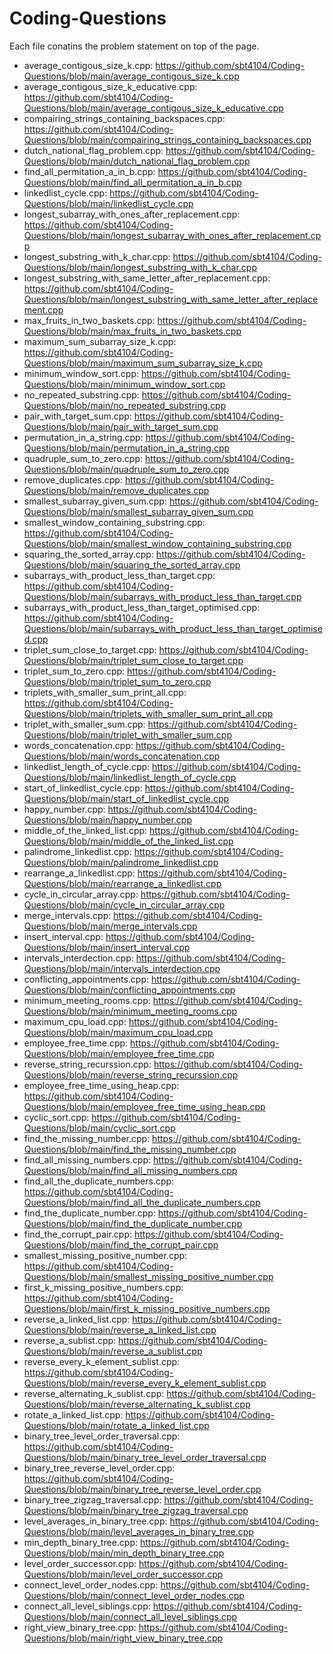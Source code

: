 Coding-Questions
==================

Each file conatins the problem statement on top of the page.

- average_contigous_size_k.cpp: https://github.com/sbt4104/Coding-Questions/blob/main/average_contigous_size_k.cpp
- average_contigous_size_k_educative.cpp: https://github.com/sbt4104/Coding-Questions/blob/main/average_contigous_size_k_educative.cpp
- compairing_strings_containing_backspaces.cpp: https://github.com/sbt4104/Coding-Questions/blob/main/compairing_strings_containing_backspaces.cpp
- dutch_national_flag_problem.cpp: https://github.com/sbt4104/Coding-Questions/blob/main/dutch_national_flag_problem.cpp
- find_all_permitation_a_in_b.cpp: https://github.com/sbt4104/Coding-Questions/blob/main/find_all_permitation_a_in_b.cpp
- linkedlist_cycle.cpp: https://github.com/sbt4104/Coding-Questions/blob/main/linkedlist_cycle.cpp
- longest_subarray_with_ones_after_replacement.cpp: https://github.com/sbt4104/Coding-Questions/blob/main/longest_subarray_with_ones_after_replacement.cpp
- longest_substring_with_k_char.cpp: https://github.com/sbt4104/Coding-Questions/blob/main/longest_substring_with_k_char.cpp
- longest_substring_with_same_letter_after_replacement.cpp: https://github.com/sbt4104/Coding-Questions/blob/main/longest_substring_with_same_letter_after_replacement.cpp
- max_fruits_in_two_baskets.cpp: https://github.com/sbt4104/Coding-Questions/blob/main/max_fruits_in_two_baskets.cpp
- maximum_sum_subarray_size_k.cpp: https://github.com/sbt4104/Coding-Questions/blob/main/maximum_sum_subarray_size_k.cpp
- minimum_window_sort.cpp: https://github.com/sbt4104/Coding-Questions/blob/main/minimum_window_sort.cpp
- no_repeated_substring.cpp: https://github.com/sbt4104/Coding-Questions/blob/main/no_repeated_substring.cpp
- pair_with_target_sum.cpp: https://github.com/sbt4104/Coding-Questions/blob/main/pair_with_target_sum.cpp
- permutation_in_a_string.cpp: https://github.com/sbt4104/Coding-Questions/blob/main/permutation_in_a_string.cpp
- quadruple_sum_to_zero.cpp: https://github.com/sbt4104/Coding-Questions/blob/main/quadruple_sum_to_zero.cpp
- remove_duplicates.cpp: https://github.com/sbt4104/Coding-Questions/blob/main/remove_duplicates.cpp
- smallest_subarray_given_sum.cpp: https://github.com/sbt4104/Coding-Questions/blob/main/smallest_subarray_given_sum.cpp
- smallest_window_containing_substring.cpp: https://github.com/sbt4104/Coding-Questions/blob/main/smallest_window_containing_substring.cpp
- squaring_the_sorted_array.cpp: https://github.com/sbt4104/Coding-Questions/blob/main/squaring_the_sorted_array.cpp
- subarrays_with_product_less_than_target.cpp: https://github.com/sbt4104/Coding-Questions/blob/main/subarrays_with_product_less_than_target.cpp
- subarrays_with_product_less_than_target_optimised.cpp: https://github.com/sbt4104/Coding-Questions/blob/main/subarrays_with_product_less_than_target_optimised.cpp
- triplet_sum_close_to_target.cpp: https://github.com/sbt4104/Coding-Questions/blob/main/triplet_sum_close_to_target.cpp
- triplet_sum_to_zero.cpp: https://github.com/sbt4104/Coding-Questions/blob/main/triplet_sum_to_zero.cpp
- triplets_with_smaller_sum_print_all.cpp: https://github.com/sbt4104/Coding-Questions/blob/main/triplets_with_smaller_sum_print_all.cpp
- triplet_with_smaller_sum.cpp: https://github.com/sbt4104/Coding-Questions/blob/main/triplet_with_smaller_sum.cpp
- words_concatenation.cpp: https://github.com/sbt4104/Coding-Questions/blob/main/words_concatenation.cpp
- linkedlist_length_of_cycle.cpp: https://github.com/sbt4104/Coding-Questions/blob/main/linkedlist_length_of_cycle.cpp
- start_of_linkedlist_cycle.cpp: https://github.com/sbt4104/Coding-Questions/blob/main/start_of_linkedlist_cycle.cpp
- happy_number.cpp: https://github.com/sbt4104/Coding-Questions/blob/main/happy_number.cpp
- middle_of_the_linked_list.cpp: https://github.com/sbt4104/Coding-Questions/blob/main/middle_of_the_linked_list.cpp
- palindrome_linkedlist.cpp: https://github.com/sbt4104/Coding-Questions/blob/main/palindrome_linkedlist.cpp
- rearrange_a_linkedlist.cpp: https://github.com/sbt4104/Coding-Questions/blob/main/rearrange_a_linkedlist.cpp
- cycle_in_circular_array.cpp: https://github.com/sbt4104/Coding-Questions/blob/main/cycle_in_circular_array.cpp 
- merge_intervals.cpp: https://github.com/sbt4104/Coding-Questions/blob/main/merge_intervals.cpp 
- insert_interval.cpp: https://github.com/sbt4104/Coding-Questions/blob/main/insert_interval.cpp 
- intervals_interdection.cpp: https://github.com/sbt4104/Coding-Questions/blob/main/intervals_interdection.cpp 
- conflicting_appointments.cpp: https://github.com/sbt4104/Coding-Questions/blob/main/conflicting_appointments.cpp
- minimum_meeting_rooms.cpp: https://github.com/sbt4104/Coding-Questions/blob/main/minimum_meeting_rooms.cpp
- maximum_cpu_load.cpp: https://github.com/sbt4104/Coding-Questions/blob/main/maximum_cpu_load.cpp
- employee_free_time.cpp: https://github.com/sbt4104/Coding-Questions/blob/main/employee_free_time.cpp
- reverse_string_recurssion.cpp: https://github.com/sbt4104/Coding-Questions/blob/main/reverse_string_recurssion.cpp
- employee_free_time_using_heap.cpp: https://github.com/sbt4104/Coding-Questions/blob/main/employee_free_time_using_heap.cpp
- cyclic_sort.cpp: https://github.com/sbt4104/Coding-Questions/blob/main/cyclic_sort.cpp
- find_the_missing_number.cpp: https://github.com/sbt4104/Coding-Questions/blob/main/find_the_missing_number.cpp
- find_all_missing_numbers.cpp: https://github.com/sbt4104/Coding-Questions/blob/main/find_all_missing_numbers.cpp
- find_all_the_duplicate_numbers.cpp: https://github.com/sbt4104/Coding-Questions/blob/main/find_all_the_duplicate_numbers.cpp
- find_the_duplicate_number.cpp: https://github.com/sbt4104/Coding-Questions/blob/main/find_the_duplicate_number.cpp
- find_the_corrupt_pair.cpp: https://github.com/sbt4104/Coding-Questions/blob/main/find_the_corrupt_pair.cpp
- smallest_missing_positive_number.cpp: https://github.com/sbt4104/Coding-Questions/blob/main/smallest_missing_positive_number.cpp
- first_k_missing_positive_numbers.cpp: https://github.com/sbt4104/Coding-Questions/blob/main/first_k_missing_positive_numbers.cpp
- reverse_a_linked_list.cpp: https://github.com/sbt4104/Coding-Questions/blob/main/reverse_a_linked_list.cpp
- reverse_a_sublist.cpp: https://github.com/sbt4104/Coding-Questions/blob/main/reverse_a_sublist.cpp
- reverse_every_k_element_sublist.cpp: https://github.com/sbt4104/Coding-Questions/blob/main/reverse_every_k_element_sublist.cpp
- reverse_alternating_k_sublist.cpp: https://github.com/sbt4104/Coding-Questions/blob/main/reverse_alternating_k_sublist.cpp
- rotate_a_linked_list.cpp: https://github.com/sbt4104/Coding-Questions/blob/main/rotate_a_linked_list.cpp
- binary_tree_level_order_traversal.cpp: https://github.com/sbt4104/Coding-Questions/blob/main/binary_tree_level_order_traversal.cpp
- binary_tree_reverse_level_order.cpp: https://github.com/sbt4104/Coding-Questions/blob/main/binary_tree_reverse_level_order.cpp
- binary_tree_zigzag_traversal.cpp: https://github.com/sbt4104/Coding-Questions/blob/main/binary_tree_zigzag_traversal.cpp
- level_averages_in_binary_tree.cpp: https://github.com/sbt4104/Coding-Questions/blob/main/level_averages_in_binary_tree.cpp
- min_depth_binary_tree.cpp: https://github.com/sbt4104/Coding-Questions/blob/main/min_depth_binary_tree.cpp
- level_order_successor.cpp: https://github.com/sbt4104/Coding-Questions/blob/main/level_order_successor.cpp
- connect_level_order_nodes.cpp: https://github.com/sbt4104/Coding-Questions/blob/main/connect_level_order_nodes.cpp
- connect_all_level_siblings.cpp: https://github.com/sbt4104/Coding-Questions/blob/main/connect_all_level_siblings.cpp
- right_view_binary_tree.cpp: https://github.com/sbt4104/Coding-Questions/blob/main/right_view_binary_tree.cpp